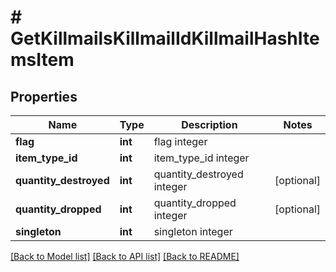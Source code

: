 # # GetKillmailsKillmailIdKillmailHashItemsItem

## Properties

Name | Type | Description | Notes
------------ | ------------- | ------------- | -------------
**flag** | **int** | flag integer |
**item_type_id** | **int** | item_type_id integer |
**quantity_destroyed** | **int** | quantity_destroyed integer | [optional]
**quantity_dropped** | **int** | quantity_dropped integer | [optional]
**singleton** | **int** | singleton integer |

[[Back to Model list]](../../README.md#models) [[Back to API list]](../../README.md#endpoints) [[Back to README]](../../README.md)
